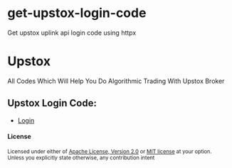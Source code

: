 # get-upstox-login-code
Get upstox uplink api login code using httpx

# Upstox
All Codes Which Will Help You Do Algorithmic Trading With Upstox Broker

## Upstox Login Code:
- [Login](https://github.com/Indian-Algorithmic-Trading-Community/Upstox/tree/main/login)

#### License

<sup>
Licensed under either of <a href="LICENSE-APACHE">Apache License, Version
2.0</a> or <a href="LICENSE-MIT">MIT license</a> at your option.
</sup>

<br>

<sub>
Unless you explicitly state otherwise, any contribution intent
